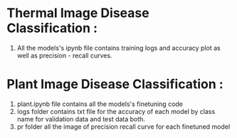 # Thermal Image  Disease  Classification : 


01. All the models's ipynb file contains training logs and accuracy plot as well as precision - recall curves.


#
#  
# Plant  Image Disease  Classification :


01. plant.ipynb file contains all the models's finetuning code 
2.  logs folder contains txt file for the accuracy of each model by class name for validation data and test data both.
3. pr folder all the image of precision recall curve for each finetuned model